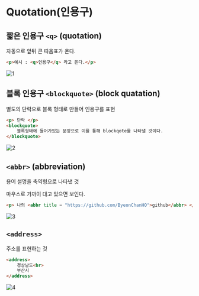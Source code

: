 # Quotation(인용구)

## 짧은 인용구 `<q>` (quotation)
자동으로 앞뒤 큰 따옴표가 온다.

```html
<p>예시 : <q>인용구</q> 라고 뜬다.</p>
```

![1](https://user-images.githubusercontent.com/38696775/153408545-dbafc67b-c021-4e27-bf03-81ec38f93fd0.png)


## 블록 인용구 `<blockquote>` (block quatation)

별도의 단락으로 블록 형태로 만들어 인용구를 표현

```html
<p> 단락 </p>
<blockquote>
    블록형태에 들어가있는 문장으로 이를 통해 blockqote를 나타낼 것이다.
</blockquote>
```
![2](https://user-images.githubusercontent.com/38696775/153408566-48d7b110-95ea-410d-9545-90d166fe560d.png)


## `<abbr>` (abbreviation)
용어 설명을 축약형으로 나타낸 것

마우스로 가까이 대고 있으면 보인다.

```html
<p> 나의 <abbr title = "https://github.com/ByeonChanHO">github</abbr> </p>
```

![3](https://user-images.githubusercontent.com/38696775/153408593-0100074f-785b-4fb5-a0da-6449d77febdc.png)

## `<address>`
주소를 표현하는 것

```html
<address>
    경상남도<br>
    부산시
</address>
```

![4](https://user-images.githubusercontent.com/38696775/153408613-8732b7fd-548f-45f3-868c-a1dd39c31a6b.png)
